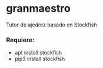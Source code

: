 # granmaestro
Tutor de ajedrez basado en Stockfish

### Requiere:
<ul>
  <li>apt install stockfish</li>
  <li>pip3 install stockfish</li>
  </ul>
